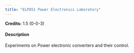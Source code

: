 ```yaml
---
title: "ELP851 Power Electronics Laboratory"
---
```

**Credits:** 1.5 (0-0-3)

#### Description
Experiments on Power electronic converters and their control.